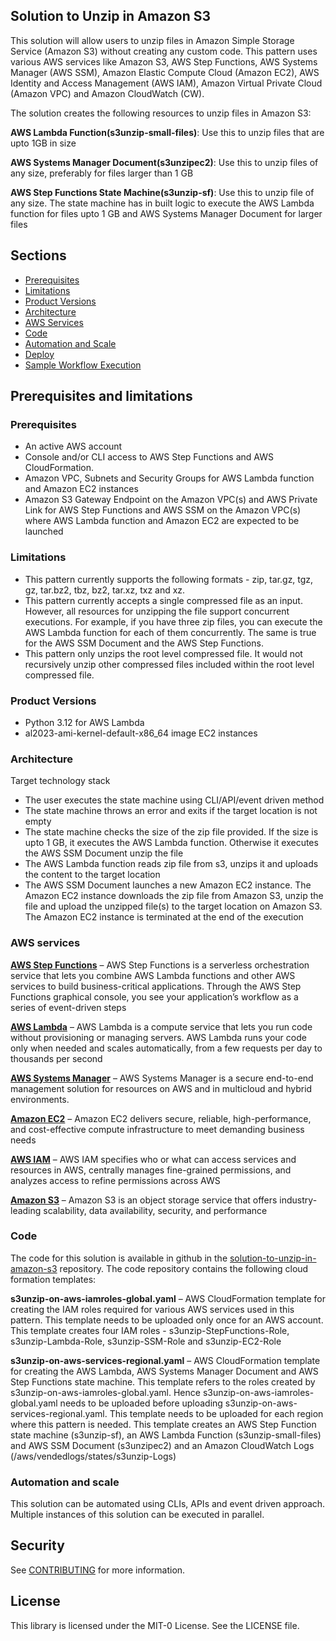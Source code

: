 ## Solution to Unzip in Amazon S3

This solution will allow users to unzip files in Amazon Simple Storage Service (Amazon S3) without creating any custom code. This pattern uses various AWS services like Amazon S3, AWS Step Functions, AWS Systems Manager (AWS SSM), Amazon Elastic Compute Cloud (Amazon EC2), AWS Identity and Access Management (AWS IAM), Amazon Virtual Private Cloud (Amazon VPC) and Amazon CloudWatch (CW).

The solution creates the following resources to unzip files in Amazon S3:

**AWS Lambda Function(s3unzip-small-files)**: Use this to unzip files that are upto 1GB in size

**AWS Systems Manager Document(s3unzipec2)**: Use this to unzip files of any size, preferably for files larger than 1 GB

**AWS Step Functions State Machine(s3unzip-sf)**: Use this to unzip file of any size. The state machine has in built logic to  execute the AWS Lambda function for files upto 1 GB and AWS Systems Manager Document for larger files

## Sections ##
* [Prerequisites](#prerequisites)
* [Limitations](#limitations)
* [Product Versions](#Product-Versions)
* [Architecture](#architecture)
* [AWS Services](#aws-services)
* [Code](#code)
* [Automation and Scale](#automation-and-scale)
* [Deploy](#deploy)
* [Sample Workflow Execution](#sample-workflow-execution)

## Prerequisites and limitations ##
### Prerequisites ###
* An active AWS account
* Console and/or CLI access to AWS Step Functions and AWS CloudFormation.
* Amazon VPC, Subnets and Security Groups for AWS Lambda function and Amazon EC2 instances
* Amazon S3 Gateway Endpoint on the Amazon VPC(s) and AWS Private Link for AWS Step Functions and AWS SSM on the Amazon VPC(s) where AWS Lambda function and Amazon EC2 are expected to be launched

### Limitations ###
* This pattern currently supports the following formats - zip, tar.gz, tgz, gz, tar.bz2, tbz, bz2, tar.xz, txz and xz.
* This pattern currently accepts a single compressed file as an input. However, all resources for unzipping the file support concurrent executions. For example, if you have three zip files, you can execute the AWS Lambda function for each of them concurrently. The same is true for the AWS SSM Document and the AWS Step Functions.
* This pattern only unzips the root level compressed file. It would not recursively unzip other compressed files included within the root level compressed file.

### Product Versions ###
* Python 3.12 for AWS Lambda
* al2023-ami-kernel-default-x86_64 image EC2 instances


### Architecture ###
Target technology stack


* The user executes the state machine using CLI/API/event driven method
* The state machine throws an error and exits if the target location is not empty
* The state machine checks the size of the zip file provided. If the size is upto 1 GB, it executes the AWS Lambda function. Otherwise it executes the AWS SSM Document unzip the file
* The AWS Lambda function reads zip file from s3, unzips it and uploads the content to the target location
* The AWS SSM Document launches a new Amazon EC2 instance. The Amazon EC2 instance downloads the zip file from Amazon S3, unzip the file and upload the unzipped file(s) to the target location on Amazon S3. The Amazon EC2 instance is terminated at the end of the execution

### AWS services ###

**[AWS Step Functions](https://aws.amazon.com/step-functions/)** – AWS Step Functions is a serverless orchestration service that lets you combine AWS Lambda functions and other AWS services to build business-critical applications. Through the AWS Step Functions graphical console, you see your application’s workflow as a series of event-driven steps

**[AWS Lambda](https://aws.amazon.com/lambda/)** – AWS Lambda is a compute service that lets you run code without provisioning or managing servers. AWS Lambda runs your code only when needed and scales automatically, from a few requests per day to thousands per second

**[AWS Systems Manager](https://aws.amazon.com/systems-manager/)** – AWS Systems Manager is a secure end-to-end management solution for resources on AWS and in multicloud and hybrid environments.

**[Amazon EC2](https://aws.amazon.com/ec2/)** – Amazon EC2 delivers secure, reliable, high-performance, and cost-effective compute infrastructure to meet demanding business needs

**[AWS IAM](https://aws.amazon.com/iam/)** – AWS IAM specifies who or what can access services and resources in AWS, centrally manages fine-grained permissions, and analyzes access to refine permissions across AWS

**[Amazon S3](https://aws.amazon.com/s3/)** – Amazon S3 is an object storage service that offers industry-leading scalability, data availability, security, and performance

### Code ### 
The code for this solution is available in github in the [solution-to-unzip-in-amazon-s3](https://github.com/aws-samples/solution-to-unzip-in-amazon-s3) repository. The code repository contains the following cloud formation templates:

**s3unzip-on-aws-iamroles-global.yaml** – AWS CloudFormation template for creating the IAM roles required for various AWS services used in this pattern. This template needs to be uploaded only once for an AWS account. This template creates four IAM roles - s3unzip-StepFunctions-Role, s3unzip-Lambda-Role, s3unzip-SSM-Role and s3unzip-EC2-Role

**s3unzip-on-aws-services-regional.yaml** –  AWS CloudFormation template for creating the AWS Lambda, AWS Systems Manager Document and AWS Step Functions state machine. This template refers to the roles created by s3unzip-on-aws-iamroles-global.yaml. Hence s3unzip-on-aws-iamroles-global.yaml needs to be uploaded before uploading s3unzip-on-aws-services-regional.yaml. This template needs to be uploaded for each region where this pattern is needed. This template creates an AWS Step Function state machine (s3unzip-sf), an AWS Lambda Function (s3unzip-small-files) and AWS SSM Document (s3unzipec2) and an Amazon CloudWatch Logs (/aws/vendedlogs/states/s3unzip-Logs)

### Automation and scale ###
This solution can be automated using CLIs, APIs and event driven approach. Multiple instances of this solution can be executed in parallel.

## Security

See [CONTRIBUTING](CONTRIBUTING.md#security-issue-notifications) for more information.

## License

This library is licensed under the MIT-0 License. See the LICENSE file.

